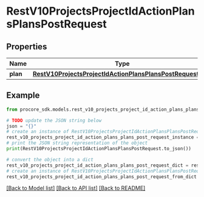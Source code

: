 # RestV10ProjectsProjectIdActionPlansPlansPostRequest


## Properties

Name | Type | Description | Notes
------------ | ------------- | ------------- | -------------
**plan** | [**RestV10ProjectsProjectIdActionPlansPlansPostRequestPlan**](RestV10ProjectsProjectIdActionPlansPlansPostRequestPlan.md) |  | 

## Example

```python
from procore_sdk.models.rest_v10_projects_project_id_action_plans_plans_post_request import RestV10ProjectsProjectIdActionPlansPlansPostRequest

# TODO update the JSON string below
json = "{}"
# create an instance of RestV10ProjectsProjectIdActionPlansPlansPostRequest from a JSON string
rest_v10_projects_project_id_action_plans_plans_post_request_instance = RestV10ProjectsProjectIdActionPlansPlansPostRequest.from_json(json)
# print the JSON string representation of the object
print(RestV10ProjectsProjectIdActionPlansPlansPostRequest.to_json())

# convert the object into a dict
rest_v10_projects_project_id_action_plans_plans_post_request_dict = rest_v10_projects_project_id_action_plans_plans_post_request_instance.to_dict()
# create an instance of RestV10ProjectsProjectIdActionPlansPlansPostRequest from a dict
rest_v10_projects_project_id_action_plans_plans_post_request_from_dict = RestV10ProjectsProjectIdActionPlansPlansPostRequest.from_dict(rest_v10_projects_project_id_action_plans_plans_post_request_dict)
```
[[Back to Model list]](../README.md#documentation-for-models) [[Back to API list]](../README.md#documentation-for-api-endpoints) [[Back to README]](../README.md)


